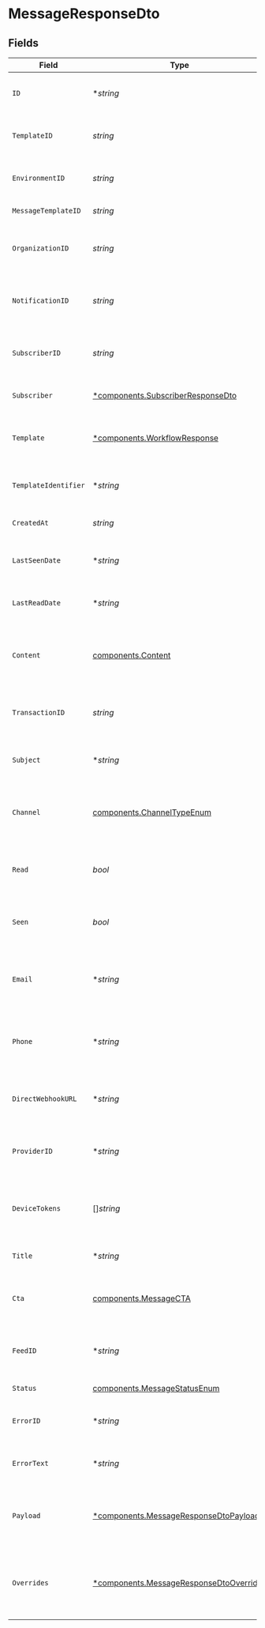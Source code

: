 # MessageResponseDto


## Fields

| Field                                                                                             | Type                                                                                              | Required                                                                                          | Description                                                                                       |
| ------------------------------------------------------------------------------------------------- | ------------------------------------------------------------------------------------------------- | ------------------------------------------------------------------------------------------------- | ------------------------------------------------------------------------------------------------- |
| `ID`                                                                                              | **string*                                                                                         | :heavy_minus_sign:                                                                                | Unique identifier for the message                                                                 |
| `TemplateID`                                                                                      | *string*                                                                                          | :heavy_check_mark:                                                                                | Template ID associated with the message                                                           |
| `EnvironmentID`                                                                                   | *string*                                                                                          | :heavy_check_mark:                                                                                | Environment ID where the message is sent                                                          |
| `MessageTemplateID`                                                                               | *string*                                                                                          | :heavy_check_mark:                                                                                | Message template ID                                                                               |
| `OrganizationID`                                                                                  | *string*                                                                                          | :heavy_check_mark:                                                                                | Organization ID associated with the message                                                       |
| `NotificationID`                                                                                  | *string*                                                                                          | :heavy_check_mark:                                                                                | Notification ID associated with the message                                                       |
| `SubscriberID`                                                                                    | *string*                                                                                          | :heavy_check_mark:                                                                                | Subscriber ID associated with the message                                                         |
| `Subscriber`                                                                                      | [*components.SubscriberResponseDto](../../models/components/subscriberresponsedto.md)             | :heavy_minus_sign:                                                                                | Subscriber details, if available                                                                  |
| `Template`                                                                                        | [*components.WorkflowResponse](../../models/components/workflowresponse.md)                       | :heavy_minus_sign:                                                                                | Workflow template associated with the message                                                     |
| `TemplateIdentifier`                                                                              | **string*                                                                                         | :heavy_minus_sign:                                                                                | Identifier for the message template                                                               |
| `CreatedAt`                                                                                       | *string*                                                                                          | :heavy_check_mark:                                                                                | Creation date of the message                                                                      |
| `LastSeenDate`                                                                                    | **string*                                                                                         | :heavy_minus_sign:                                                                                | Last seen date of the message, if available                                                       |
| `LastReadDate`                                                                                    | **string*                                                                                         | :heavy_minus_sign:                                                                                | Last read date of the message, if available                                                       |
| `Content`                                                                                         | [components.Content](../../models/components/content.md)                                          | :heavy_check_mark:                                                                                | Content of the message, can be an email block or a string                                         |
| `TransactionID`                                                                                   | *string*                                                                                          | :heavy_check_mark:                                                                                | Transaction ID associated with the message                                                        |
| `Subject`                                                                                         | **string*                                                                                         | :heavy_minus_sign:                                                                                | Subject of the message, if applicable                                                             |
| `Channel`                                                                                         | [components.ChannelTypeEnum](../../models/components/channeltypeenum.md)                          | :heavy_check_mark:                                                                                | Channel type through which the message is sent                                                    |
| `Read`                                                                                            | *bool*                                                                                            | :heavy_check_mark:                                                                                | Indicates if the message has been read                                                            |
| `Seen`                                                                                            | *bool*                                                                                            | :heavy_check_mark:                                                                                | Indicates if the message has been seen                                                            |
| `Email`                                                                                           | **string*                                                                                         | :heavy_minus_sign:                                                                                | Email address associated with the message, if applicable                                          |
| `Phone`                                                                                           | **string*                                                                                         | :heavy_minus_sign:                                                                                | Phone number associated with the message, if applicable                                           |
| `DirectWebhookURL`                                                                                | **string*                                                                                         | :heavy_minus_sign:                                                                                | Direct webhook URL for the message, if applicable                                                 |
| `ProviderID`                                                                                      | **string*                                                                                         | :heavy_minus_sign:                                                                                | Provider ID associated with the message, if applicable                                            |
| `DeviceTokens`                                                                                    | []*string*                                                                                        | :heavy_minus_sign:                                                                                | Device tokens associated with the message, if applicable                                          |
| `Title`                                                                                           | **string*                                                                                         | :heavy_minus_sign:                                                                                | Title of the message, if applicable                                                               |
| `Cta`                                                                                             | [components.MessageCTA](../../models/components/messagecta.md)                                    | :heavy_check_mark:                                                                                | Call to action associated with the message                                                        |
| `FeedID`                                                                                          | **string*                                                                                         | :heavy_minus_sign:                                                                                | Feed ID associated with the message, if applicable                                                |
| `Status`                                                                                          | [components.MessageStatusEnum](../../models/components/messagestatusenum.md)                      | :heavy_check_mark:                                                                                | Status of the message                                                                             |
| `ErrorID`                                                                                         | **string*                                                                                         | :heavy_minus_sign:                                                                                | Error ID if the message has an error                                                              |
| `ErrorText`                                                                                       | **string*                                                                                         | :heavy_minus_sign:                                                                                | Error text if the message has an error                                                            |
| `Payload`                                                                                         | [*components.MessageResponseDtoPayload](../../models/components/messageresponsedtopayload.md)     | :heavy_minus_sign:                                                                                | The payload that was used to send the notification trigger                                        |
| `Overrides`                                                                                       | [*components.MessageResponseDtoOverrides](../../models/components/messageresponsedtooverrides.md) | :heavy_minus_sign:                                                                                | Provider specific overrides used when triggering the notification                                 |